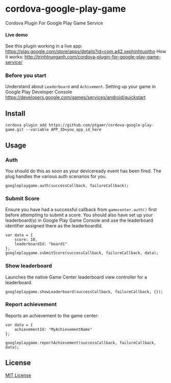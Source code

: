 cordova-google-play-game
========================

Cordova Plugin For Google Play Game Service

#### Live demo

See this plugin working in a live app: https://play.google.com/store/apps/details?id=com.a42.xephinhtuoitho
How it works: http://trinhtrunganh.com/cordova-plugin-for-google-play-game-service/

### Before you start

Understand about `Leaderboard` and `Achivement`. Setting up your game in Google Play Developer Console https://developers.google.com/games/services/android/quickstart

## Install

```
cordova plugin add https://github.com/ptgamr/cordova-google-play-game.git --variable APP_ID=you_app_id_here
```

## Usage

### Auth

You should do this as soon as your deviceready event has been fired. The plug handles the various auth scenarios for you.

```
googleplaygame.auth(successCallback, failureCallback);
```

### Submit Score

Ensure you have had a successful callback from `gamecenter.auth()` first before attempting to submit a score. You should also have set up your leaderboard(s) in Google Play Game Console and use the leaderboard identifier assigned there as the leaderboardId.

```
var data = {
    score: 10,
    leaderboardId: "board1"
};
googleplaygame.submitScore(successCallback, failureCallback, data);
```

### Show leaderboard

Launches the native Game Center leaderboard view controller for a leaderboard.

```
googleplaygame.showLeaderboard(successCallback, failureCallback, {});
```

### Report achievement

Reports an achievement to the game center:

```
var data = {
	achievementId: "MyAchievementName"
};

googleplaygame.reportAchievement(successCallback, failureCallback, data);
```

## License

[MIT License](http://ilee.mit-license.org)
